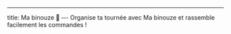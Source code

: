 ---
title: Ma binouze 🍺
‐‐-
Organise ta tournée avec Ma binouze et rassemble facilement les commandes !
